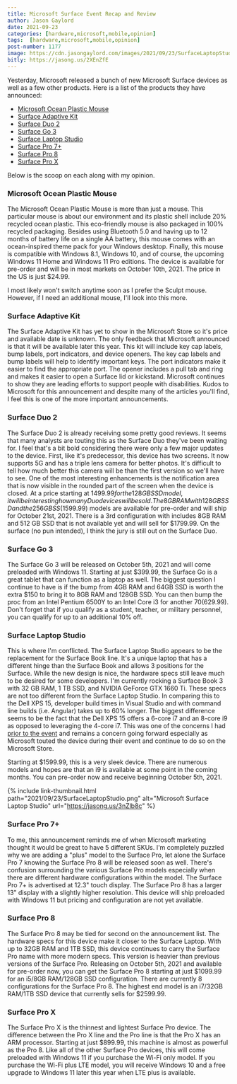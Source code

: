 ```yaml
---
title: Microsoft Surface Event Recap and Review
author: Jason Gaylord
date: 2021-09-23
categories: [hardware,microsoft,mobile,opinion]
tags:  [hardware,microsoft,mobile,opinion]
post-number: 1177
image: https://cdn.jasongaylord.com/images/2021/09/23/SurfaceLaptopStudio.png
bitly: https://jasong.us/2XEnZfE
---
```


Yesterday, Microsoft released a bunch of new Microsoft Surface devices as well as a few other products. Here is a list of the products they have announced:

* [Microsoft Ocean Plastic Mouse](#microsoft-ocean-plastic-mouse)
* [Surface Adaptive Kit](#surface-adaptive-kit)
* [Surface Duo 2](#surface-duo-2)
* [Surface Go 3](#surface-go-3)
* [Surface Laptop Studio](#surface-laptop-studio)
* [Surface Pro 7+](#surface-pro-7+)
* [Surface Pro 8](#surface-pro-8)
* [Surface Pro X](#surface-pro-x)

Below is the scoop on each along with my opinion.

### Microsoft Ocean Plastic Mouse ###
The Microsoft Ocean Plastic Mouse is more than just a mouse. This particular mouse is about our environment and its plastic shell include 20% recycled ocean plastic. This eco-friendly mouse is also packaged in 100% recycled packaging. Besides using Bluetooth 5.0 and having up to 12 months of battery life on a single AA battery, this mouse comes with an ocean-inspired theme pack for your Windows desktop. Finally, this mouse is compatible with Windows 8.1, Windows 10, and of course, the upcoming Windows 11 Home and Windows 11 Pro editions. The device is available for pre-order and will be in most markets on October 10th, 2021. The price in the US is just $24.99.

I most likely won't switch anytime soon as I prefer the Sculpt mouse. However, if I need an additional mouse, I'll look into this more.

### Surface Adaptive Kit ###
The Surface Adaptive Kit has yet to show in the Microsoft Store so it's price and available date is unknown. The only feedback that Microsoft announced is that it will be available later this year. This kit will include key cap labels, bump labels, port indicators, and device openers. The key cap labels and bump labels will help to identify important keys. The port indicators make it easier to find the appropriate port. The opener includes a pull tab and ring and makes it easier to open a Surface lid or kickstand. Microsoft continues to show they are leading efforts to support people with disabilities. Kudos to Microsoft for this announcement and despite many of the articles you'll find, I feel this is one of the more important announcements.

### Surface Duo 2 ###
The Surface Duo 2 is already receiving some pretty good reviews. It seems that many analysts are touting this as the Surface Duo they've been waiting for. I feel that's a bit bold considering there were only a few major updates to the device. First, like it's predecessor, this device has two screens. It now supports 5G and has a triple lens camera for better photos. It's difficult to tell how much better this camera will be than the first version so we'll have to see. One of the most interesting enhancements is the notification area that is now visible in the rounded part of the screen when the device is closed. At a price starting at $1499.99 for the 128GB SSD model, it will be interesting how many Duo devices will be sold. The 8GB RAM with 128 GB SSD and the 256 GB SS ($1599.99) models are available for pre-order and will ship for October 21st, 2021. There is a 3rd configuration with includes 8GB RAM and 512 GB SSD that is not available yet and will sell for $1799.99. On the surface (no pun intended), I think the jury is still out on the Surface Duo.

### Surface Go 3 ###
The Surface Go 3 will be released on October 5th, 2021 and will come preloaded with Windows 11. Starting at just $399.99, the Surface Go is a great tablet that can function as a laptop as well. The biggest question I continue to have is if the bump from 4GB RAM and 64GB SSD is worth the extra $150 to bring it to 8GB RAM and 128GB SSD. You can then bump the proc from an Intel Pentium 6500Y to an Intel Core i3 for another $70 ($629.99). Don't forget that if you qualify as a student, teacher, or military personnel, you can qualify for up to an additional 10% off. 

### Surface Laptop Studio ###
This is where I'm conflicted. The Surface Laptop Studio appears to be the replacement for the Surface Book line. It's a unique laptop that has a different hinge than the Surface Book and allows 3 positions for the Surface. While the new design is nice, the hardware specs still leave much to be desired for some developers. I'm currently rocking a Surface Book 3 with 32 GB RAM, 1 TB SSD, and NVIDIA GeForce GTX 1660 Ti. These specs are not too different from the Surface Laptop Studio. In comparing this to the Dell XPS 15, developer build times in Visual Studio and with command line builds (i.e. Angular) takes up to 60% longer. The biggest difference seems to be the fact that the Dell XPS 15 offers a 6-core i7 and an 8-core i9 as opposed to leveraging the 4-core i7. This was one of the concerns I had [prior to the event](https://jasong.us/2XEQEBu) and remains a concern going forward especially as Microsoft touted the device during their event and continue to do so on the Microsoft Store. 

Starting at $1599.99, this is a very sleek device. There are numerous models and hopes are that an i9 is available at some point in the coming months. You can pre-order now and receive beginning October 5th, 2021.

{% include link-thumbnail.html path="2021/09/23/SurfaceLaptopStudio.png" alt="Microsoft Surface Laptop Studio" url="https://jasong.us/3nZlb8c" %}

### Surface Pro 7+ ###
To me, this announcement reminds me of when Microsoft marketing thought it would be great to have 5 different SKUs. I'm completely puzzled why we are adding a "plus" model to the Surface Pro, let alone the Surface Pro 7 knowing the Surface Pro 8 will be released soon as well. There's confusion surrounding the various Surface Pro models especially when there are different hardware configurations within the model. The Surface Pro 7+ is advertised at 12.3" touch display. The Surface Pro 8 has a larger 13" display with a slightly higher resolution. This device will ship preloaded with Windows 11 but pricing and configuration are not yet available.

### Surface Pro 8 ###
The Surface Pro 8 may be tied for second on the announcement list. The hardware specs for this device make it closer to the Surface Laptop. With up to 32GB RAM and 1TB SSD, this device continues to carry the Surface Pro name with more modern specs. This version is heavier than previous versions of the Surface Pro. Releasing on October 5th, 2021 and available for pre-order now, you can get the Surface Pro 8 starting at just $1099.99 for an i5/8GB RAM/128GB SSD configuration. There are currently 8 configurations for the Surface Pro 8. The highest end model is an i7/32GB RAM/1TB SSD device that currently sells for $2599.99.

### Surface Pro X ###
The Surface Pro X is the thinnest and lightest Surface Pro device. The difference between the Pro X line and the Pro line is that the Pro X has an ARM processor. Starting at just $899.99, this machine is almost as powerful as the Pro 8. Like all of the other Surface Pro devices, this will come preloaded with Windows 11 if you purchase the Wi-Fi only model. If you purchase the Wi-Fi plus LTE model, you will receive Windows 10 and a free upgrade to Windows 11 later this year when LTE plus is available.